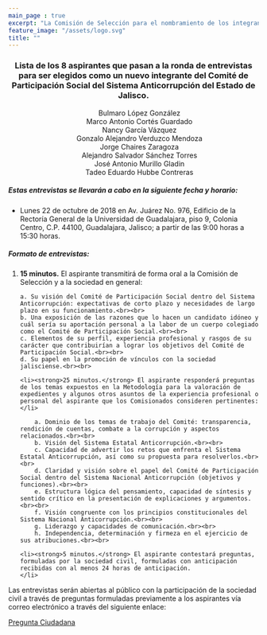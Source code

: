 ```yaml
---
main_page : true
excerpt: "La Comisión de Selección para el nombramiento de los integrantes del Comité de Participación Social del Sistema Anticorrupción del Estado de Jalisco, se constituye por 9 ciudadanas y ciudadanos comprometidos con la vida pública de nuestra Entidad. Esta Comisión fue designada por el Congreso del Estado con fundamento en la Constitución Política de Jalisco y la Ley del Sistema Anticorrupción Local. Su labor fundamental será identificar, seleccionar y nombrar a quienes formarán el primer Comité de Participación Social del Sistema Estatal Anticorrupción, pieza vital para la sinergia entre la sociedad civil y el sector gobierno en las tareas de prevención, investigación y sanción de los actos de corrupción."
feature_image: "/assets/logo.svg"
title: ""
---
```



<h3 style="text-align:center;">Lista de los 8 aspirantes que pasan a la ronda de entrevistas para ser elegidos como un nuevo integrante del Comité de Participación Social del Sistema Anticorrupción del Estado de Jalisco.</h3>
<p></p>
<p></p>
<ul style="text-align:center;list-style-type: none;">
    <li>Bulmaro López González</li>
    <li>Marco Antonio Cortés Guardado</li>
    <li>Nancy García Vázquez</li>
    <li>Gonzalo Alejandro Verduzco Mendoza</li>
    <li>Jorge Chaires Zaragoza</li>
    <li>Alejandro Salvador Sánchez Torres</li>
    <li>José Antonio Murillo Gladin</li>
    <li>Tadeo Eduardo Hubbe Contreras</li>
</ul>
<p></p>
<p></p>
<h5>Estas entrevistas se llevarán a cabo en la siguiente fecha y horario:</h5>
<ul>
    <li>Lunes 22 de octubre de 2018 en Av. Juárez No. 976, Edificio de la Rectoría General de la Universidad de Guadalajara, piso 9, Colonia Centro, C.P. 44100, Guadalajara, Jalisco; a partir de las 9:00 horas a 15:30 horas.
    </li>
</ul>
<h5>Formato de entrevistas:</h5>
<ol>
    <li><Strong>15 minutos.</Strong> El aspirante transmitirá de forma oral a la Comisión de Selección y a la sociedad en general:
    </li>

    a. Su visión del Comité de Participación Social dentro del Sistema Anticorrupción: expectativas de corto plazo y necesidades de largo plazo en su funcionamiento.<br><br>
    b. Una exposición de las razones que lo hacen un candidato idóneo y cuál sería su aportación personal a la labor de un cuerpo colegiado como el Comité de Participación Social.<br><br>
    c. Elementos de su perfil, experiencia profesional y rasgos de su carácter que contribuirían a lograr los objetivos del Comité de Participación Social.<br><br>
    d. Su papel en la promoción de vínculos con la sociedad jalisciense.<br><br>

    <li><strong>25 minutos.</strong> El aspirante responderá preguntas de los temas expuestos en la Metodología para la valoración de expedientes y algunos otros asuntos de la experiencia profesional o personal del aspirante que los Comisionados consideren pertinentes:</li>
   
        a. Dominio de los temas de trabajo del Comité: transparencia, rendición de cuentas, combate a la corrupción y aspectos relacionados.<br><br>
        b. Visión del Sistema Estatal Anticorrupción.<br><br>
        c. Capacidad de advertir los retos que enfrenta el Sistema Estatal Anticorrupción, así como su propuesta para resolverlos.<br><br>
        d. Claridad y visión sobre el papel del Comité de Participación Social dentro del Sistema Nacional Anticorrupción (objetivos y funciones).<br><br>
        e. Estructura lógica del pensamiento, capacidad de síntesis y sentido crítico en la presentación de explicaciones y argumentos.<br><br>
        f. Visión congruente con los principios constitucionales del Sistema Nacional Anticorrupción.<br><br>
        g. Liderazgo y capacidades de comunicación.<br><br>
        h. Independencia, determinación y firmeza en el ejercicio de sus atribuciones.<br><br>
    
    <li><strong>5 minutos.</strong> El aspirante contestará preguntas, formuladas por la sociedad civil, formuladas con anticipación recibidas con al menos 24 horas de anticipación.
    </li>
</ol>
<p></p>
<p></p>
<p>Las entrevistas serán abiertas al público con la participación de la sociedad civil a través de preguntas formuladas previamente a los aspirantes vía correo electrónico a través del siguiente enlace:</p>
<p><a target="_blank" href="http://comisionsaejalisco.org/contacto/">Pregunta Ciudadana</a></p>


